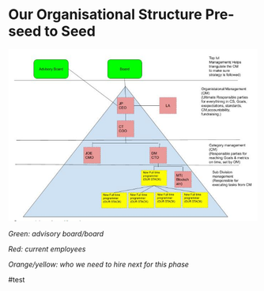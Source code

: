 # Our Organisational Structure Pre-seed to Seed

![alt Organisational Structure Chart](https://github.com/creditstretcher/handbook/blob/master/assets/images/organisation-structure-%20preseed-to-seed.JPG?raw=true)

_Green: advisory board/board_

_Red: current employees_

_Orange/yellow: who we need to hire next for this phase_

#test
